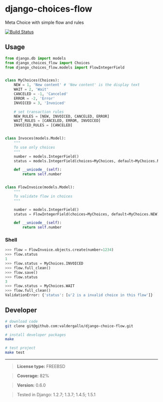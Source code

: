 django-choices-flow
==================

Meta Choice with simple flow and rules

[![Build Status](https://travis-ci.org/valdergallo/django-choice-flow.png?branch=master)](https://travis-ci.org/valdergallo/django-choice-flow)

## Usage


```python
from django.db import models
from django_choices_flow import Choices
from django_choices_flow.models import FlowIntegerField


class MyChoices(Choices):
    NEW = 1, 'New content' # 'New content' is the display text
    WAIT = 2, 'Wait'
    CANCELED = -1, 'Canceled'
    ERROR = -2, 'Error'
    INVOICED = 3, 'Invoiced'

    # set transaction rules
    NEW_RULES = [NEW, INVOICED, CANCELED, ERROR]
    WAIT_RULES = [CANCELED, ERROR, INVOICED]
    INVOICED_RULES = [CANCELED]


class Invoces(models.Model):
	"""
	To use only choices
	"""
    number = models.IntegerField()
    status = models.IntegerField(choices=MyChoices, default=MyChoices.NEW)

    def __unicode__(self):
        return self.number


class FlowInvoice(models.Model):
	"""
	To validate flow in choices
	"""

	number = models.IntegerField()
	status = FlowIntegerField(choices=MyChoices, default=MyChoices.NEW)

	def __unicode__(self):
        return self.number
```

### Shell

```python
>>> flow = FlowInvoice.objects.create(number=1234)
>>> flow.status
1
>>> flow.status = MyChoices.INVOICED
>>> flow.full_clean()
>>> flow.save()
>>> flow.status
3
>>> flow.status = MyChoices.WAIT
>>> flow.full_clean()
ValidationError: {'status': [u'2 is a invalid choice in this flow']}
```

## Developer

```bash
# download code
git clone git@github.com:valdergallo/django-choice-flow.git

# install developer packages
make

# test project
make test
```


------------------------
> **License type:** FREEBSD

> **Coverage:** 82%

> **Version:** 0.6.0

> Tested in Django: 1.2.7; 1.3.7; 1.4.5; 1.5.1
